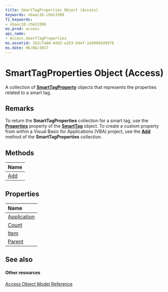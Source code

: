 ```yaml
---
title: SmartTagProperties Object (Access)
keywords: vbaac10.chm13308
f1_keywords:
- vbaac10.chm13308
ms.prod: access
api_name:
- Access.SmartTagProperties
ms.assetid: 1b2c7a0d-4dd3-e2b3-b44f-2a99994395f6
ms.date: 06/08/2017
---
```



# SmartTagProperties Object (Access)

A collection of  **[SmartTagProperty](smarttagproperty-object-access.md)** objects that represents the properties related to a smart tag.


## Remarks

To return the  **SmartTagProperties** collection for a smart tag, use the **[Properties](smarttag-properties-property-access.md)** property of the **[SmartTag](smarttag-object-access.md)** object. To create a custom property from within a Visual Basic for Applications (VBA) project, use the **[Add](smarttagproperties-add-method-access.md)** method of the **SmartTagProperties** collection.


## Methods



|**Name**|
|:-----|
|[Add](smarttagproperties-add-method-access.md)|

## Properties



|**Name**|
|:-----|
|[Application](smarttagproperties-application-property-access.md)|
|[Count](smarttagproperties-count-property-access.md)|
|[Item](smarttagproperties-item-property-access.md)|
|[Parent](smarttagproperties-parent-property-access.md)|

## See also


#### Other resources


[Access Object Model Reference](http://msdn.microsoft.com/library/2de134a4-6c5c-d2a3-8377-f4dd973ba650%28Office.15%29.aspx)
